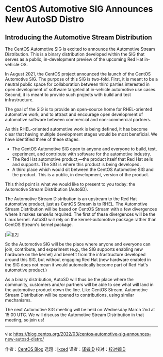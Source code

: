 [#]: subject: "CentOS Automotive SIG Announces New AutoSD Distro"
[#]: via: "https://blog.centos.org/2022/03/centos-automotive-sig-announces-new-autosd-distro/"
[#]: author: "CentOS Blog https://blog.centos.org"
[#]: collector: "lkxed"
[#]: translator: " "
[#]: reviewer: " "
[#]: publisher: " "
[#]: url: " "

CentOS Automotive SIG Announces New AutoSD Distro
======

## Introducing the Automotive Stream Distribution

The CentOS Automotive SIG is excited to announce the Automotive Stream Distribution. This is a binary distribution developed within the SIG that serves as a public, in-development preview of the upcoming Red Hat in-vehicle OS.

In August 2021, the CentOS project announced the launch of the CentOS Automotive SIG. The purpose of this SIG is two-fold. First, it is meant to be a neutral public space for collaboration between third parties interested in open development of software targeted at in-vehicle automotive use cases. Second, it is meant to provide such projects with build and test infrastructure.

The goal of the SIG is to provide an open-source home for RHEL-oriented automotive work, and to attract and encourage open development of automotive software between commercial and non-commercial partners.

As this RHEL-oriented automotive work is being defined, it has become clear that having multiple development stages would be most beneficial. We have identified three of these stages:

- The CentOS Automotive SIG open to anyone and everyone to build, test, experiment, and contribute with software for the automotive industry.
- The Red Hat automotive product,—the product itself that Red Hat sells and supports. The SIG is where this product is being developed.
- A third place which would sit between the CentOS Automotive SIG and the product. This is a public, in development, version of the product.

This third point is what we would like to present to you today: the Automotive Stream Distribution (AutoSD).

The Automotive Stream Distribution is an upstream to the Red Hat automotive product, just as CentOS Stream is to RHEL. The Automotive Stream Distribution will be based on CentOS Stream with a few divergences where it makes sense/is required. The first of these divergences will be the Linux kernel. AutoSD will rely on the kernel-automotive package rather than CentOS Stream's kernel package.

[![][1]][2]

So the Automotive SIG will be the place where anyone and everyone can join, contribute, and experiment (e.g., the SIG supports enabling new hardware on the kernel) and benefit from the infrastructure developed around this SIG, but without engaging Red Hat (new hardware enabled in the SIG does not mean it would automatically become part of Red Hat's automotive product.)

As a binary distribution, AutoSD will thus be the place where the community, customers and/or partners will be able to see what will land in the automotive product down the line. Like CentOS Stream, Automotive Stream Distribution will be opened to contributions, using similar mechanisms.

The next Automotive SIG meeting will be held on Wednesday March 2nd at 15:00 UTC. We will discuss the Automotive Stream Distribution in that meeting, so join us!

--------------------------------------------------------------------------------

via: https://blog.centos.org/2022/03/centos-automotive-sig-announces-new-autosd-distro/

作者：[CentOS Blog][a]
选题：[lkxed][b]
译者：[译者ID](https://github.com/译者ID)
校对：[校对者ID](https://github.com/校对者ID)

[a]: https://blog.centos.org
[b]: https://github.com/lkxed
[1]: https://blog.centos.org/wp-content/uploads/2022/03/autosd.png
